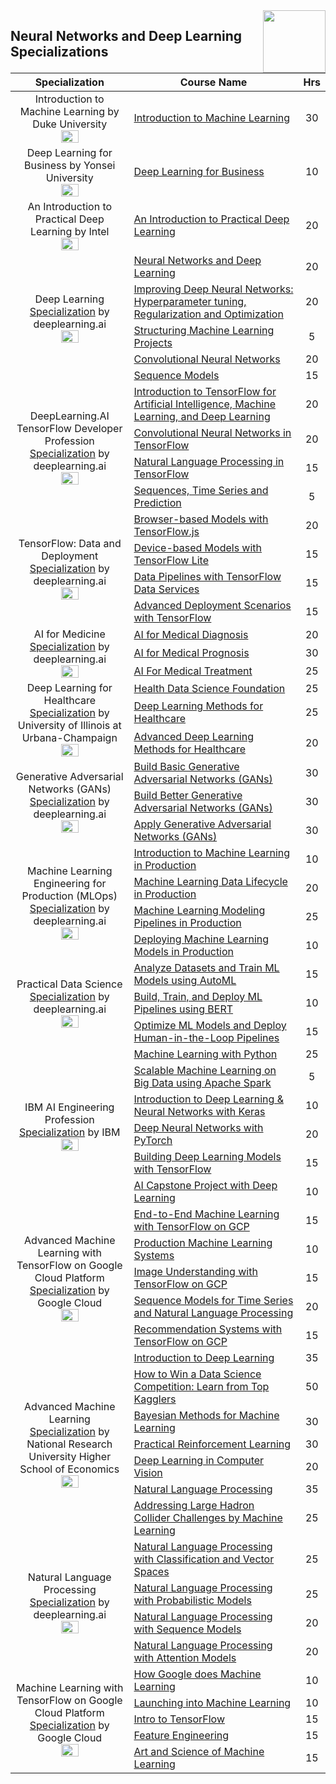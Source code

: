 <img align="right" width="100" src="https://github.com/cs-MohamedAyman/Coursera-Specializations/blob/master/organizations-logos/coursera.jpg">

## Neural Networks and Deep Learning Specializations

<table>
    <thead>
        <tr>
            <th width="40%">Specialization</th>
            <th width="60%">Course Name</th>
            <th>Hrs</th>
        </tr>
    </thead>
    <tbody>
            <tr>
                <td rowspan=1 align=center>
Introduction to Machine Learning by Duke University<br>
<img src="https://github.com/cs-MohamedAyman/Coursera-Specializations/blob/master/organizations-logos/duke%20university.jpg" width="40%">
                </td>
                <td><a href="https://www.coursera.org/learn/machine-learning-duke">Introduction to Machine Learning</a></td>
                <td align="center">30</td>
            </tr>
            <tr>
                <td rowspan=1 align=center>
Deep Learning for Business by Yonsei University<br>
<img src="https://github.com/cs-MohamedAyman/Coursera-Specializations/blob/master/organizations-logos/yonsei%20university.jpg" width="40%">
                </td>
                <td><a href="https://www.coursera.org/learn/deep-learning-business">Deep Learning for Business</a></td>
                <td align="center">10</td>
            </tr>
            <tr>
                <td rowspan=1 align=center>
An Introduction to Practical Deep Learning by Intel<br>
<img src="https://github.com/cs-MohamedAyman/Coursera-Specializations/blob/master/organizations-logos/intel.jpg" width="40%">
                </td>
                <td><a href="https://www.coursera.org/learn/intro-practical-deep-learning">An Introduction to Practical Deep Learning</a></td>
                <td align="center">20</td>
            </tr>
            <tr>
                <td rowspan=5 align=center>
Deep Learning
<a href="https://www.coursera.org/specializations/deep-learning">Specialization</a> by deeplearning.ai<br>
<img src="https://github.com/cs-MohamedAyman/Coursera-Specializations/blob/master/organizations-logos/deeplearning.ai.jpg" width="40%">
                </td>
                <td><a href="https://www.coursera.org/learn/neural-networks-deep-learning">Neural Networks and Deep Learning</a></td>
                <td align="center">20</td>
            </tr>
            <tr>
                <td><a href="https://www.coursera.org/learn/deep-neural-network">Improving Deep Neural Networks: Hyperparameter tuning, Regularization and Optimization</a></td>
                <td align="center">20</td>
            </tr>
            <tr>
                <td><a href="https://www.coursera.org/learn/machine-learning-projects">Structuring Machine Learning Projects</a></td>
                <td align="center">5</td>
            </tr>
            <tr>
                <td><a href="https://www.coursera.org/learn/convolutional-neural-networks">Convolutional Neural Networks</a></td>
                <td align="center">20</td>
            </tr>
            <tr>
                <td><a href="https://www.coursera.org/learn/nlp-sequence-models">Sequence Models</a></td>
                <td align="center">15</td>
            </tr>
            <tr>
                <td rowspan=4 align=center>
DeepLearning.AI TensorFlow Developer Profession
<a href="https://www.coursera.org/specializations/tensorflow-in-practice">Specialization</a> by deeplearning.ai<br>
<img src="https://github.com/cs-MohamedAyman/Coursera-Specializations/blob/master/organizations-logos/deeplearning.ai.jpg" width="40%">
                </td>
                <td><a href="https://www.coursera.org/learn/introduction-tensorflow">Introduction to TensorFlow for Artificial Intelligence, Machine Learning, and Deep Learning</a></td>
                <td align="center">20</td>
            </tr>
            <tr>
                <td><a href="https://www.coursera.org/learn/convolutional-neural-networks-tensorflow">Convolutional Neural Networks in TensorFlow</a></td>
                <td align="center">20</td>
            </tr>
            <tr>
                <td><a href="https://www.coursera.org/learn/natural-language-processing-tensorflow">Natural Language Processing in TensorFlow</a></td>
                <td align="center">15</td>
            </tr>
            <tr>
                <td><a href="https://www.coursera.org/learn/tensorflow-sequences-time-series-and-prediction">Sequences, Time Series and Prediction</a></td>
                <td align="center">5</td>
            </tr>
            <tr>
                <td rowspan=4 align=center>
TensorFlow: Data and Deployment
<a href="https://www.coursera.org/specializations/tensorflow-data-and-deployment">Specialization</a> by deeplearning.ai<br>
<img src="https://github.com/cs-MohamedAyman/Coursera-Specializations/blob/master/organizations-logos/deeplearning.ai.jpg" width="40%">
                </td>
                <td><a href="https://www.coursera.org/learn/browser-based-models-tensorflow">Browser-based Models with TensorFlow.js</a></td>
                <td align="center">20</td>
            </tr>
            <tr>
                <td><a href="https://www.coursera.org/learn/device-based-models-tensorflow">Device-based Models with TensorFlow Lite</a></td>
                <td align="center">15</td>
            </tr>
            <tr>
                <td><a href="https://www.coursera.org/learn/data-pipelines-tensorflow">Data Pipelines with TensorFlow Data Services</a></td>
                <td align="center">15</td>
            </tr>
            <tr>
                <td><a href="https://www.coursera.org/learn/advanced-deployment-scenarios-tensorflow">Advanced Deployment Scenarios with TensorFlow</a></td>
                <td align="center">15</td>
            </tr>
            <tr>
                <td rowspan=3 align=center>
AI for Medicine
<a href="https://www.coursera.org/specializations/ai-for-medicine">Specialization</a> by deeplearning.ai<br>
<img src="https://github.com/cs-MohamedAyman/Coursera-Specializations/blob/master/organizations-logos/deeplearning.ai.jpg" width="40%">
                </td>
                <td><a href="https://www.coursera.org/learn/ai-for-medical-diagnosis">AI for Medical Diagnosis</a></td>
                <td align="center">20</td>
            </tr>
            <tr>
                <td><a href="https://www.coursera.org/learn/ai-for-medical-prognosis">AI for Medical Prognosis</a></td>
                <td align="center">30</td>
            </tr>
            <tr>
                <td><a href="https://www.coursera.org/learn/ai-for-medical-treatment">AI For Medical Treatment</a></td>
                <td align="center">25</td>
            </tr>
            <tr>
                <td rowspan=3 align=center>
Deep Learning for Healthcare
<a href="https://www.coursera.org/specializations/deep-learning-healthcare">Specialization</a> by University of Illinois at Urbana-Champaign<br>
<img src="https://github.com/cs-MohamedAyman/Coursera-Specializations/blob/master/organizations-logos/university%20of%20illinois%20at%20urbana-champaign.jpg" width="40%">
                </td>
                <td><a href="https://www.coursera.org/learn/health-data-science-foundation">Health Data Science Foundation</a></td>
                <td align="center">25</td>
            </tr>
            <tr>
                <td><a href="https://www.coursera.org/learn/deep-learning-methods-healthcare">Deep Learning Methods for Healthcare</a></td>
                <td align="center">25</td>
            </tr>
            <tr>
                <td><a href="https://www.coursera.org/learn/advanced-deep-learning-methods-healthcare">Advanced Deep Learning Methods for Healthcare</a></td>
                <td align="center">20</td>
            </tr>
            <tr>
                <td rowspan=3 align=center>
Generative Adversarial Networks (GANs)
<a href="https://www.coursera.org/specializations/generative-adversarial-networks-gans">Specialization</a> by deeplearning.ai<br>
<img src="https://github.com/cs-MohamedAyman/Coursera-Specializations/blob/master/organizations-logos/deeplearning.ai.jpg" width="40%">
                </td>
                <td><a href="https://www.coursera.org/learn/build-basic-generative-adversarial-networks-gans">Build Basic Generative Adversarial Networks (GANs)</a></td>
                <td align="center">30</td>
            </tr>
            <tr>
                <td><a href="https://www.coursera.org/learn/build-better-generative-adversarial-networks-gans">Build Better Generative Adversarial Networks (GANs)</a></td>
                <td align="center">30</td>
            </tr>
            <tr>
                <td><a href="https://www.coursera.org/learn/apply-generative-adversarial-networks-gans">Apply Generative Adversarial Networks (GANs)</a></td>
                <td align="center">30</td>
            </tr>
            <tr>
                <td rowspan=4 align=center>
Machine Learning Engineering for Production (MLOps)
<a href="https://www.coursera.org/specializations/machine-learning-engineering-for-production-mlops">Specialization</a> by deeplearning.ai<br>
<img src="https://github.com/cs-MohamedAyman/Coursera-Specializations/blob/master/organizations-logos/deeplearning.ai.jpg" width="40%">
                </td>
                <td><a href="https://www.coursera.org/learn/introduction-to-machine-learning-in-production">Introduction to Machine Learning in Production</a></td>
                <td align="center">10</td>
            </tr>
            <tr>
                <td><a href="https://www.coursera.org/learn/machine-learning-data-lifecycle-in-production">Machine Learning Data Lifecycle in Production</a></td>
                <td align="center">20</td>
            </tr>
            <tr>
                <td><a href="https://www.coursera.org/learn/machine-learning-modeling-pipelines-in-production">Machine Learning Modeling Pipelines in Production</a></td>
                <td align="center">25</td>
            </tr>
            <tr>
                <td><a href="https://www.coursera.org/learn/deploying-machine-learning-models-in-production">Deploying Machine Learning Models in Production</a></td>
                <td align="center">10</td>
            </tr>
            <tr>
                <td rowspan=3 align=center>
Practical Data Science
<a href="https://www.coursera.org/specializations/practical-data-science">Specialization</a> by deeplearning.ai<br>
<img src="https://github.com/cs-MohamedAyman/Coursera-Specializations/blob/master/organizations-logos/deeplearning.ai.jpg" width="40%">
                </td>
                <td><a href="https://www.coursera.org/learn/automl-datasets-ml-models">Analyze Datasets and Train ML Models using AutoML</a></td>
                <td align="center">15</td>
            </tr>
            <tr>
                <td><a href="https://www.coursera.org/learn/ml-pipelines-bert">Build, Train, and Deploy ML Pipelines using BERT</a></td>
                <td align="center">10</td>
            </tr>
            <tr>
                <td><a href="https://www.coursera.org/learn/ml-models-human-in-the-loop-pipelines">Optimize ML Models and Deploy Human-in-the-Loop Pipelines</a></td>
                <td align="center">15</td>
            </tr>
            <tr>
                <td rowspan=6 align=center>
IBM AI Engineering Profession
<a href="https://www.coursera.org/professional-certificates/ai-engineer">Specialization</a> by IBM<br>
<img src="https://github.com/cs-MohamedAyman/Coursera-Specializations/blob/master/organizations-logos/ibm.jpg" width="40%">
                </td>
                <td><a href="https://www.coursera.org/learn/machine-learning-with-python">Machine Learning with Python</a></td>
                <td align="center">25</td>
            </tr>
            <tr>
                <td><a href="https://www.coursera.org/learn/machine-learning-big-data-apache-spark">Scalable Machine Learning on Big Data using Apache Spark</a></td>
                <td align="center">5</td>
            </tr>
            <tr>
                <td><a href="https://www.coursera.org/learn/introduction-to-deep-learning-with-keras">Introduction to Deep Learning & Neural Networks with Keras</a></td>
                <td align="center">10</td>
            </tr>
            <tr>
                <td><a href="https://www.coursera.org/learn/deep-neural-networks-with-pytorch">Deep Neural Networks with PyTorch</a></td>
                <td align="center">20</td>
            </tr>
            <tr>
                <td><a href="https://www.coursera.org/learn/building-deep-learning-models-with-tensorflow">Building Deep Learning Models with TensorFlow</a></td>
                <td align="center">15</td>
            </tr>
            <tr>
                <td><a href="https://www.coursera.org/learn/ai-deep-learning-capstone">AI Capstone Project with Deep Learning</a></td>
                <td align="center">10</td>
            </tr>
            <tr>
                <td rowspan=5 align=center>
Advanced Machine Learning with TensorFlow on Google Cloud Platform
<a href="https://www.coursera.org/specializations/advanced-machine-learning-tensorflow-gcp">Specialization</a> by Google Cloud<br>
<img src="https://github.com/cs-MohamedAyman/Coursera-Specializations/blob/master/organizations-logos/google%20cloud.jpg" width="40%">
                </td>
                <td><a href="https://www.coursera.org/learn/end-to-end-ml-tensorflow-gcp">End-to-End Machine Learning with TensorFlow on GCP</a></td>
                <td align="center">15</td>
            </tr>
            <tr>
                <td><a href="https://www.coursera.org/learn/gcp-production-ml-systems">Production Machine Learning Systems</a></td>
                <td align="center">10</td>
            </tr>
            <tr>
                <td><a href="https://www.coursera.org/learn/image-understanding-tensorflow-gcp">Image Understanding with TensorFlow on GCP</a></td>
                <td align="center">15</td>
            </tr>
            <tr>
                <td><a href="https://www.coursera.org/learn/sequence-models-tensorflow-gcp">Sequence Models for Time Series and Natural Language Processing</a></td>
                <td align="center">20</td>
            </tr>
            <tr>
                <td><a href="https://www.coursera.org/learn/recommendation-models-gcp">Recommendation Systems with TensorFlow on GCP</a></td>
                <td align="center">15</td>
            </tr>
            <tr>
                <td rowspan=7 align=center>
Advanced Machine Learning
<a href="https://www.coursera.org/specializations/aml">Specialization</a> by National Research University Higher School of Economics<br>
<img src="https://github.com/cs-MohamedAyman/Coursera-Specializations/blob/master/organizations-logos/national%20research%20university%20higher%20school%20of%20economics.jpg" width="40%">
                </td>
                <td><a href="https://www.coursera.org/learn/intro-to-deep-learning">Introduction to Deep Learning</a></td>
                <td align="center">35</td>
            </tr>
            <tr>
                <td><a href="https://www.coursera.org/learn/competitive-data-science">How to Win a Data Science Competition: Learn from Top Kagglers</a></td>
                <td align="center">50</td>
            </tr>
            <tr>
                <td><a href="https://www.coursera.org/learn/bayesian-methods-in-machine-learning">Bayesian Methods for Machine Learning</a></td>
                <td align="center">30</td>
            </tr>
            <tr>
                <td><a href="https://www.coursera.org/learn/practical-rl">Practical Reinforcement Learning</a></td>
                <td align="center">30</td>
            </tr>
            <tr>
                <td><a href="https://www.coursera.org/learn/deep-learning-in-computer-vision">Deep Learning in Computer Vision</a></td>
                <td align="center">20</td>
            </tr>
            <tr>
                <td><a href="https://www.coursera.org/learn/language-processing">Natural Language Processing</a></td>
                <td align="center">35</td>
            </tr>
            <tr>
                <td><a href="https://www.coursera.org/learn/hadron-collider-machine-learning">Addressing Large Hadron Collider Challenges by Machine Learning</a></td>
                <td align="center">25</td>
            </tr>
            <tr>
                <td rowspan=4 align=center>
Natural Language Processing
<a href="https://www.coursera.org/specializations/natural-language-processing">Specialization</a> by deeplearning.ai<br>
<img src="https://github.com/cs-MohamedAyman/Coursera-Specializations/blob/master/organizations-logos/deeplearning.ai.jpg" width="40%">
                </td>
                <td><a href="https://www.coursera.org/learn/classification-vector-spaces-in-nlp">Natural Language Processing with Classification and Vector Spaces</a></td>
                <td align="center">25</td>
            </tr>
            <tr>
                <td><a href="https://www.coursera.org/learn/probabilistic-models-in-nlp">Natural Language Processing with Probabilistic Models</a></td>
                <td align="center">25</td>
            </tr>
            <tr>
                <td><a href="https://www.coursera.org/learn/sequence-models-in-nlp">Natural Language Processing with Sequence Models</a></td>
                <td align="center">20</td>
            </tr>
            <tr>
                <td><a href="https://www.coursera.org/learn/attention-models-in-nlp">Natural Language Processing with Attention Models</a></td>
                <td align="center">20</td>
            </tr>
            <tr>
                <td rowspan=5 align=center>
Machine Learning with TensorFlow on Google Cloud Platform
<a href="https://www.coursera.org/specializations/machine-learning-tensorflow-gcp">Specialization</a> by Google Cloud<br>
<img src="https://github.com/cs-MohamedAyman/Coursera-Specializations/blob/master/organizations-logos/google%20cloud.jpg" width="40%">
                </td>
                <td><a href="https://www.coursera.org/learn/google-machine-learning">How Google does Machine Learning</a></td>
                <td align="center">10</td>
            </tr>
            <tr>
                <td><a href="https://www.coursera.org/learn/launching-machine-learning">Launching into Machine Learning</a></td>
                <td align="center">10</td>
            </tr>
            <tr>
                <td><a href="https://www.coursera.org/learn/intro-tensorflow">Intro to TensorFlow</a></td>
                <td align="center">15</td>
            </tr>
            <tr>
                <td><a href="https://www.coursera.org/learn/feature-engineering">Feature Engineering</a></td>
                <td align="center">15</td>
            </tr>
            <tr>
                <td><a href="https://www.coursera.org/learn/art-science-ml">Art and Science of Machine Learning</a></td>
                <td align="center">15</td>
            </tr>
    </tbody>
</table>
